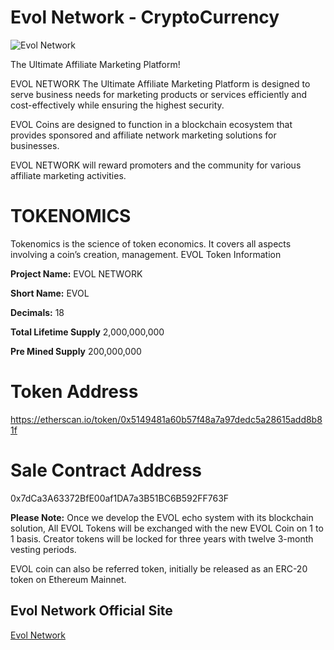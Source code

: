 
# Evol Network - CryptoCurrency

![Evol Network](https://evolnetwork.com/static/Assets/Images/EvolNetwork_CoinLogo-01.svg)

The Ultimate Affiliate Marketing Platform!

EVOL NETWORK  The Ultimate Affiliate Marketing Platform is designed to serve business needs for marketing products or services efficiently and cost-effectively while ensuring the highest security.

EVOL Coins are designed to function in a blockchain ecosystem that provides sponsored and affiliate network marketing solutions for businesses.

EVOL NETWORK will reward promoters and the community for various affiliate marketing activities. 

# TOKENOMICS

Tokenomics is the science of token economics. It covers  all aspects involving a coin’s creation, management.
EVOL Token Information

**Project Name:** EVOL NETWORK

**Short Name:** EVOL

**Decimals:** 18

**Total Lifetime Supply** 2,000,000,000

**Pre Mined Supply** 200,000,000

# Token Address 
https://etherscan.io/token/0x5149481a60b57f48a7a97dedc5a28615add8b81f

# Sale Contract Address 
0x7dCa3A63372BfE00af1DA7a3B51BC6B592FF763F


**Please Note:** Once we develop the EVOL echo system with its blockchain solution, All EVOL Tokens will be exchanged with the new EVOL Coin on 1 to
1 basis. Creator tokens will be locked for three years with twelve 3-month vesting periods.

EVOL coin can also be referred token, initially be released as an ERC-20 token on Ethereum Mainnet.

## Evol Network Official Site
[Evol Network](https://evolnetwork.com/)


